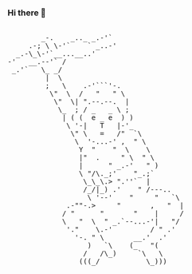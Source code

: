 ### Hi there 👋

<!--
**xn-ml-sia/xn-ml-sia** is a ✨ _special_ ✨ repository because its `README.md` (this file) appears on your GitHub profile.

Here are some ideas to get you started:

- 🔭 I’m currently working on ...
- 🌱 I’m currently learning ...
- 👯 I’m looking to collaborate on ...
- 🤔 I’m looking for help with ...
- 💬 Ask me about ...
- 📫 How to reach me: ...
- 😄 Pronouns: ...
- ⚡ Fun fact: ...
--><head>
<style>
.ascii-art {
    font-family: monospace;
    white-space: pre;
}
        
</style></head>        
<body>
        <div class="ascii-art">
        _-.    _.._ _.-'`
     .-; \ \-'`    ` _..-'
  _.-\_\-'`__...__..'
-'   __.--'` /
 _.'`   \_ _/
         |  \
         ;   \    .-'```'-.
          \"  \  /   "   " \
           \"  \| ".--.--.  |
            \_  ; / _   _ \ ;
             | ( (  e _ e  ) )
              \ '-|   T   |-'_
               \" \   =   /"  `\
                \  '-...-' ,  " \
                 Y  "    "  \    \
                 |"  .     " \  " \
                 |      " _.-'   " )
                 \ "/\._;'    "_.;`
                  \_\_\.> ".''`  |
                  /_/|_) .'    " /---..
                   \ '--'    "     "   `\
              .-""-.>     "       ,   "  |
             / "      "       "    |     /
             \   "  \  " _.`--...-'|   "/
              '."    \.-'         / " .'
                '-. " \       __.'  .'
                   )   `\    (_   "(
                  /   /\_)     `\   \
                 (((_/           \_)))
</div>
</body>
